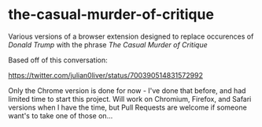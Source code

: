 # the-casual-murder-of-critique

Various versions of a browser extension designed to replace occurences of *Donald Trump* with the phrase *The Casual Murder of Critique*

Based off of this conversation:

https://twitter.com/julian0liver/status/700390514831572992



Only the Chrome version is done for now - I've done that before, and had limited time to start this project.
Will work on Chromium, Firefox, and Safari versions when I have the time, but Pull Requests are welcome if someone want's to take one of those on...
